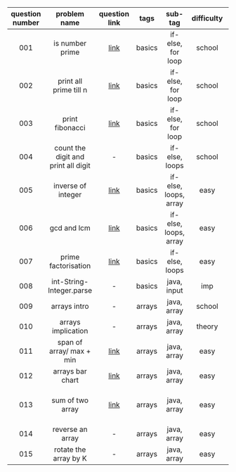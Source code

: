 | question number |            problem name             |                                                    question link                                                     |  tags  |        sub-tag        | difficulty |             imp-link/ notes              |
|:---------------:|:-----------------------------------:|:--------------------------------------------------------------------------------------------------------------------:|:------:|:---------------------:|:---------:|:----------------------------------------:|
|       001       |           is number prime           |                        [link](https://practice.geeksforgeeks.org/problems/prime-number2314/1)                        | basics |   if-else, for loop   |   school  |             logic for prime              |
|       002       |       print all prime till n        |               [link](https://practice.geeksforgeeks.org/problems/find-prime-numbers-in-a-range4718/1)                | basics |   if-else, for loop   |   school  |                    -                     |
|       003       |           print fibonacci           |              [link](https://practice.geeksforgeeks.org/problems/print-first-n-fibonacci-numbers1002/1)               | basics |   if-else, for loop   |   school  | logic for fib and fib real life examples |
|       004       | count the digit and print all digit |                                                          -                                                           | basics |    if-else, loops     |   school  |                    -                     |
|       005       |         inverse of integer          |                    [link](https://practice.geeksforgeeks.org/problems/inverse-permutation0344/0)                     | basics | if-else, loops, array |    easy   |              logic building              |
|       006       |             gcd and lcm             |             [link](https://practice.geeksforgeeks.org/problems/gcd-lcm-and-distributive-property4419/1)              | basics | if-else, loops, array |    easy   |   logic building, euclidean algorithm    |
|       007       |         prime factorisation         |                       [link](https://practice.geeksforgeeks.org/problems/prime-factors5052/1)                        | basics |    if-else, loops     |    easy   |                    -                     |
|       008       |      int-String-Integer.parse       |                                                          -                                                           | basics |      java, input      |    imp    |                    -                     |
|       009       |            arrays intro             |                                                          -                                                           | arrays |      java, array      |   school  |                    -                     |
|       010       |         arrays implication          |                                                          -                                                           | arrays |      java, array      |   theory  |                    -                     |
|       011       |      span of array/ max + min       |                            [link](https://practice.geeksforgeeks.org/problems/max-min/1)                             | arrays |      java, array      |    easy   |                    -                     |
|       012       |          arrays bar chart           | [link](https://www.pepcoding.com/resources/online-java-foundation/function-and-arrays/bar-chart-official/ojquestion) | arrays |      java, array      |    easy   |          arr[j] >= i, that's it          |
|       013       |          sum of two array           |           [link](https://www.codingninjas.com/codestudio/problems/sum-of-two-arrays_893186?leftPanelTab=0)           | arrays |      java, array      |    easy   |   balancing array, arrays implication    |
|       014       |          reverse an array           |                                                          -                                                           | arrays |      java, array      |    easy   |                    -                     |
|       015       |        rotate the array by K        |                                                          -                                                           | arrays |      java, array      |   easy    |                    -                     |








